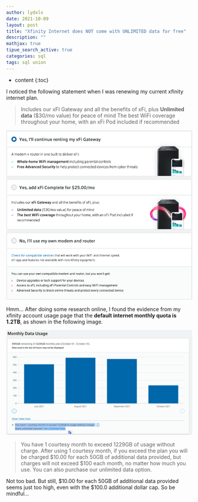 ```yaml
---
author: lydxlx
date: 2021-10-09
layout: post
title: "Xfinity Internet does NOT come with UNLIMITED data for free"
description: ""
mathjax: true
tipue_search_active: true
categories: sql
tags: sql union
---
```


* content
{:toc}

I noticed the following statement when I was renewing my current xfinity internet plan.

> Includes our xFI Gateway and all the benefits of xFi, plus
> **Unlimited data** ($30/mo value) for peace of mind
> The best WiFi coverage throughout your home, with an xFi Pod included if recommended

![](/images/2021-10-09_01.png)

Hmm... After doing some research online, I found the evidence from my xfinity account usage page that the **default internet monthly quota is 1.2TB**, as shown in the following image.

![](/images/2021-10-09_02.png)

> You have 1 courtesy month to exceed 1229GB of usage without charge.
> After using 1 courtesy month, if you exceed the plan you will be charged $10.00 for each 50GB of additional data provided, but charges will not exceed $100 each month, no matter how much you use. You can also purchase our unlimited data option.

Not too bad. But still, $10.00 for each 50GB of additional data provided seems just too high, even with the $100.0 additional dollar cap. So be mindful...









